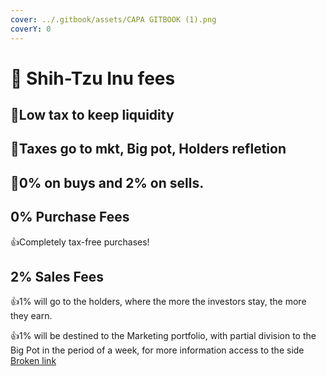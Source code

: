 ```yaml
---
cover: ../.gitbook/assets/CAPA GITBOOK (1).png
coverY: 0
---
```


# 🐶 Shih-Tzu Inu fees

## ​👏Low tax to keep liquidity <a href="#low-tax-to-keep-liquidity" id="low-tax-to-keep-liquidity"></a>

## ​​👏Taxes go to mkt, Big pot, Holders refletion <a href="#taxes-go-to-mkt-big-pot-holders-refletion" id="taxes-go-to-mkt-big-pot-holders-refletion"></a>

## :clap:0% on buys and 2% on sells.

## 0% Purchase Fees

:thumbsup:Completely tax-free purchases!

## 2% Sales Fees

:thumbsup:1% will go to the holders, where the more the investors stay, the more they earn.

:thumbsup:1% will be destined to the Marketing portfolio, with partial division to the Big Pot in the period of a week, for more information access to the side [Broken link](broken-reference "mention")



##



